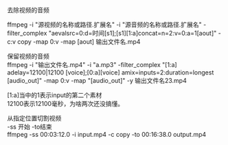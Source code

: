 去除视频的音频  

ffmpeg -i "源视频的名称或路径.扩展名" -i "源音频的名称或路径.扩展名" -filter_complex "aevalsrc=0:d=时间[s1];[s1][1:a]concat=n=2:v=0:a=1[aout]" -c:v copy -map 0:v -map [aout] 输出文件名.mp4  


保留视频的音频  
ffmpeg -i "输出文件名.mp4" -i "a.mp3"  -filter_complex "[1:a] adelay=12100|12100 [voice];[0:a][voice] amix=inputs=2:duration=longest [audio_out]" -map 0:v -map "[audio_out]" -y 输出文件名23.mp4


[1:a]当中的1表示input的第二个素材  
12100表示12100毫秒，为啥两次还没搞懂。  


从指定位置切割视频  
-ss 开始 -to结束  
ffmpeg -ss 00:03:12.0 -i input.mp4 -c copy -to 00:16:38.0 output.mp4  